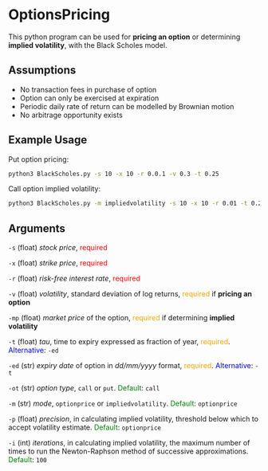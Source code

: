 # OptionsPricing

This python program can be used for <b>pricing an option</b> or determining <b>implied volatility</b>, with the Black Scholes model.

## Assumptions

* No transaction fees in purchase of option
* Option can only be exercised at expiration
* Periodic daily rate of return can be modelled by Brownian motion
* No arbitrage opportunity exists

## Example Usage

Put option pricing: 
```bash 
python3 BlackScholes.py -s 10 -x 10 -r 0.0.1 -v 0.3 -t 0.25 
```
Call option implied volatility:
```bash 
python3 BlackScholes.py -m impliedvolatility -s 10 -x 10 -r 0.01 -t 0.25 -mp 5.70  
```

## Arguments
```-s``` (float) <i>stock price</i>, <span style="color: red">required</span>

```-x``` (float) <i>strike price</i>, <span style="color: red">required</span>

```-r``` (float) <i>risk-free interest rate</i>, <span style="color: red">required</span>

```-v``` (float) <i>volatility</i>, standard deviation of log returns, <span style="color: orange">required</span> if <b>pricing an option</b>

```-mp``` (float) <i>market price</i> of the option, <span style="color: orange">required</span> if determining <b>implied volatility</b>

```-t``` (float) <i>tau</i>, time to expiry expressed as fraction of year, <span style="color: orange">required</span>. <span style="color: blue">Alternative</span>: ```-ed```

```-ed``` (str) <i>expiry date</i> of option in <i>dd/mm/yyyy</i> format, <span style="color: orange">required</span>. <span style="color: blue">Alternative</span>: ```-t```

```-ot``` (str) <i>option type</i>, ```call``` or ```put```. <span style="color: green">Default</span>: ```call```

```-m``` (str) <i>mode</i>, ```optionprice``` or ```impliedvolatility```. <span style="color: green">Default</span>: ```optionprice```

```-p``` (float) <i>precision</i>, in calculating implied volatility, threshold below which to accept volatility estimate. <span style="color: green">Default</span>: ```optionprice```

```-i``` (int) <i>iterations</i>, in calculating implied volatility, the maximum number of times to run the Newton-Raphson method of successive approximations. <span style="color: green">Default</span>: ```100```
